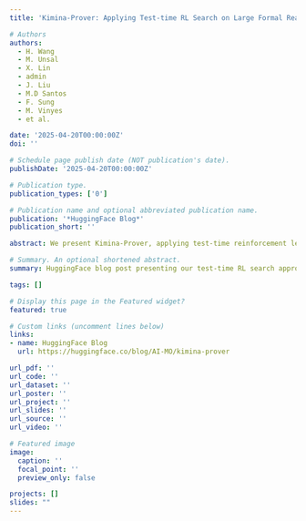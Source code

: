 ```yaml
---
title: 'Kimina-Prover: Applying Test-time RL Search on Large Formal Reasoning Models'

# Authors
authors:
  - H. Wang
  - M. Unsal
  - X. Lin
  - admin
  - J. Liu
  - M.D Santos
  - F. Sung
  - M. Vinyes
  - et al.

date: '2025-04-20T00:00:00Z'
doi: ''

# Schedule page publish date (NOT publication's date).
publishDate: '2025-04-20T00:00:00Z'

# Publication type.
publication_types: ['0']

# Publication name and optional abbreviated publication name.
publication: '*HuggingFace Blog*'
publication_short: ''

abstract: We present Kimina-Prover, applying test-time reinforcement learning search on large formal reasoning models. This blog post details our approach and demonstrates state-of-the-art performance on formal theorem proving benchmarks.

# Summary. An optional shortened abstract.
summary: HuggingFace blog post presenting our test-time RL search approach for formal reasoning.

tags: []

# Display this page in the Featured widget?
featured: true

# Custom links (uncomment lines below)
links:
- name: HuggingFace Blog
  url: https://huggingface.co/blog/AI-MO/kimina-prover

url_pdf: ''
url_code: ''
url_dataset: ''
url_poster: ''
url_project: ''
url_slides: ''
url_source: ''
url_video: ''

# Featured image
image:
  caption: ''
  focal_point: ''
  preview_only: false

projects: []
slides: ""
---
```

